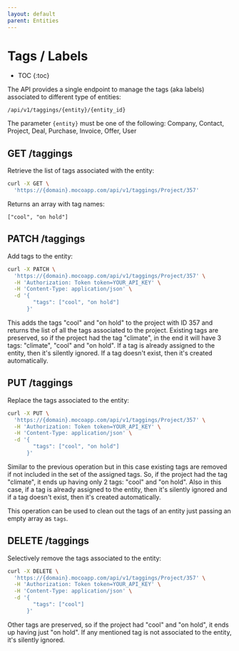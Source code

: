 ```yaml
---
layout: default
parent: Entities
---
```


# Tags / Labels

- TOC
{:toc}

The API provides a single endpoint to manage the tags (aka labels) associated to different type of entities:

```
/api/v1/taggings/{entity}/{entity_id}
```

The parameter `{entity}` must be one of the following:
Company, Contact, Project, Deal, Purchase, Invoice, Offer, User

## GET /taggings

Retrieve the list of tags associated with the entity:

```bash
curl -X GET \
  'https://{domain}.mocoapp.com/api/v1/taggings/Project/357'
```

Returns an array with tag names:

```
["cool", "on hold"]
```

## PATCH /taggings

Add tags to the entity:

```bash
curl -X PATCH \
  'https://{domain}.mocoapp.com/api/v1/taggings/Project/357' \
  -H 'Authorization: Token token=YOUR_API_KEY' \
  -H 'Content-Type: application/json' \
  -d '{
        "tags": ["cool", "on hold"]
      }'
```

This adds the tags "cool" and "on hold" to the project with ID 357 and returns the list of all the tags associated
to the project. Existing tags are preserved, so if the project had the tag "climate", in the end it will have 3 tags:
"climate", "cool" and "on hold".
If a tag is already assigned to the entity, then it's silently ignored.
If a tag doesn't exist, then it's created automatically.

## PUT /taggings

Replace the tags associated to the entity:

```bash
curl -X PUT \
  'https://{domain}.mocoapp.com/api/v1/taggings/Project/357' \
  -H 'Authorization: Token token=YOUR_API_KEY' \
  -H 'Content-Type: application/json' \
  -d '{
        "tags": ["cool", "on hold"]
      }'
```

Similar to the previous operation but in this case existing tags are removed if not included in the set of the assigned tags.
So, if the project had the tag "climate", it ends up having only 2 tags:
"cool" and "on hold".
Also in this case, if a tag is already assigned to the entity, then it's silently ignored and if a tag doesn't exist,
then it's created automatically.

This operation can be used to clean out the tags of an entity just passing an empty array as `tags`.

## DELETE /taggings

Selectively remove the tags associated to the entity:

```bash
curl -X DELETE \
  'https://{domain}.mocoapp.com/api/v1/taggings/Project/357' \
  -H 'Authorization: Token token=YOUR_API_KEY' \
  -H 'Content-Type: application/json' \
  -d '{
        "tags": ["cool"]
      }'
```

Other tags are preserved, so if the project had "cool" and "on hold", it ends up having just "on hold". If any mentioned tag
is not associated to the entity, it's silently ignored.

